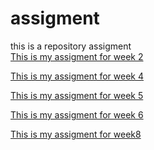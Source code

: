 # assigment
this is a repository assigment<br>
[This is my assigment for week 2](https://github.com/ConstantijnWessel/assigment/blob/master/Assignment_week_2.ipynb)

[This is my assigment for week 4](https://github.com/ConstantijnWessel/assigment/blob/master/Assignment_week_4(1).ipynb) 

[This is my assigment for week 5](https://github.com/ConstantijnWessel/assigment/blob/master/Assignment_week_5.ipynb)

[This is my assigment for week 6](https://github.com/ConstantijnWessel/assigment/blob/master/assignment4.ipynb) 

[This  is my assigment for week8](http://localhost:8888/notebooks/Downloads/Untitled%20Folder/assignment5.ipynb)
